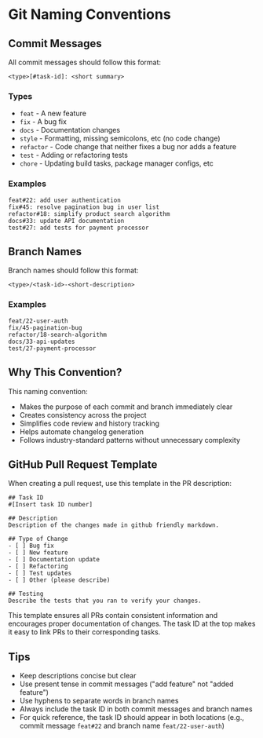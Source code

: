 # Git Naming Conventions

## Commit Messages

All commit messages should follow this format:
```
<type>[#task-id]: <short summary>
```

### Types
- `feat` - A new feature
- `fix` - A bug fix
- `docs` - Documentation changes
- `style` - Formatting, missing semicolons, etc (no code change)
- `refactor` - Code change that neither fixes a bug nor adds a feature
- `test` - Adding or refactoring tests
- `chore` - Updating build tasks, package manager configs, etc

### Examples
```
feat#22: add user authentication
fix#45: resolve pagination bug in user list
refactor#18: simplify product search algorithm
docs#33: update API documentation
test#27: add tests for payment processor
```

## Branch Names

Branch names should follow this format:
```
<type>/<task-id>-<short-description>
```

### Examples
```
feat/22-user-auth
fix/45-pagination-bug
refactor/18-search-algorithm
docs/33-api-updates
test/27-payment-processor
```

## Why This Convention?

This naming convention:
- Makes the purpose of each commit and branch immediately clear
- Creates consistency across the project
- Simplifies code review and history tracking
- Helps automate changelog generation
- Follows industry-standard patterns without unnecessary complexity

## GitHub Pull Request Template

When creating a pull request, use this template in the PR description:

```
## Task ID
#[Insert task ID number]

## Description
Description of the changes made in github friendly markdown.

## Type of Change
- [ ] Bug fix
- [ ] New feature
- [ ] Documentation update
- [ ] Refactoring
- [ ] Test updates
- [ ] Other (please describe)

## Testing
Describe the tests that you ran to verify your changes.
```

This template ensures all PRs contain consistent information and encourages proper documentation of changes. The task ID at the top makes it easy to link PRs to their corresponding tasks.

## Tips

- Keep descriptions concise but clear
- Use present tense in commit messages ("add feature" not "added feature")
- Use hyphens to separate words in branch names
- Always include the task ID in both commit messages and branch names
- For quick reference, the task ID should appear in both locations (e.g., commit message `feat#22` and branch name `feat/22-user-auth`)